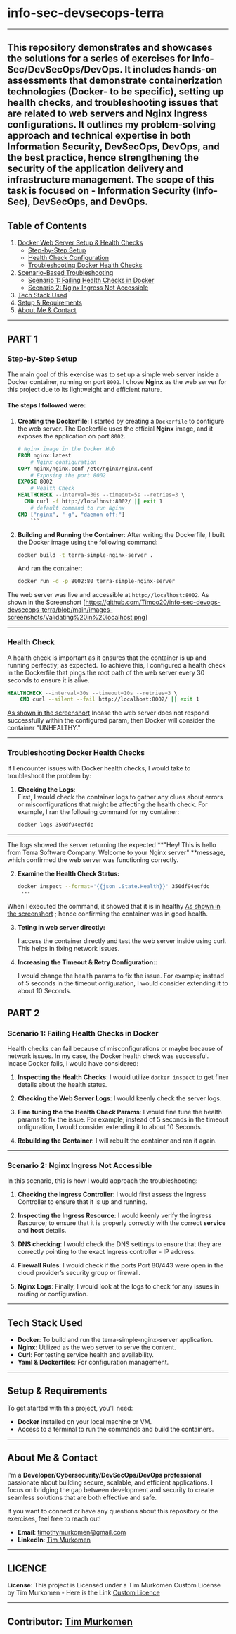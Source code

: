 # info-sec-devsecops-terra
---
This repository demonstrates and showcases the solutions for a series of exercises for Info-Sec/DevSecOps/DevOps. It includes hands-on assessments that demonstrate containerization technologies (Docker- to be specific), setting up health checks, and troubleshooting issues that are related to web servers and Nginx Ingress configurations. It outlines my problem-solving approach and technical expertise in both Information Security, DevSecOps, DevOps, and the best practice, hence strengthening the security of the application delivery and infrastructure management. The scope of this task is focused on - **Information Security (Info-Sec)**, **DevSecOps**, and **DevOps**.
---
## Table of Contents
1. [Docker Web Server Setup & Health Checks](#PART-1)
    - [Step-by-Step Setup](#step-by-step-setup)
    - [Health Check Configuration](#health-check)
    - [Troubleshooting Docker Health Checks](#troubleshooting-docker-health-checks)
2. [Scenario-Based Troubleshooting](#PART-2)
    - [Scenario 1: Failing Health Checks in Docker](#scenario-1-failing-health-checks-in-docker)
    - [Scenario 2: Nginx Ingress Not Accessible](#scenario-2-nginx-ingress-not-accessible)
3. [Tech Stack Used](#tech-stack-used)
4. [Setup & Requirements](#setup--requirements)
5. [About Me & Contact](#about-me--contact)

---

## PART 1

### Step-by-Step Setup

The main goal of this exercise was to set up a simple web server inside a Docker container, running on port `8002`. I chose **Nginx** as the web server for this project due to its lightweight and efficient nature.

#### The steps I followed were:
1. **Creating the Dockerfile**: I started by creating a `Dockerfile` to configure the web server. The Dockerfile uses the official **Nginx** image, and it exposes the application on port `8002`.
   
    ```Dockerfile
    # Nginx image in the Docker Hub
    FROM nginx:latest
        # Nginx configuration
    COPY nginx/nginx.conf /etc/nginx/nginx.conf
        # Exposing the port 8002
    EXPOSE 8002
        # Health Check
    HEALTHCHECK --interval=30s --timeout=5s --retries=3 \
      CMD curl -f http://localhost:8002/ || exit 1
        # default command to run Nginx
    CMD ["nginx", "-g", "daemon off;"]
        ```
2. **Building and Running the Container**:
   After writing the Dockerfile, I built the Docker image using the following command:
   ```bash
   docker build -t terra-simple-nginx-server .
   ```
   And ran the container:
   ```bash
   docker run -d -p 8002:80 terra-simple-nginx-server
   ```
The web server was live and accessible at `http://localhost:8002`. As shown in the Screenshort [https://github.com/Timoo20/info-sec-devops-devsecops-terra/blob/main/images-screenshots/Validating%20in%20localhost.png]

---
### Health Check

A health check is important as it ensures that the container is up and running perfectly; as expected. To achieve this, I configured a health check in the Dockerfile that pings the root path of the web server every 30 seconds to ensure it is alive.

```Dockerfile
HEALTHCHECK --interval=30s --timeout=10s --retries=3 \
    CMD curl --silent --fail http://localhost:8002/ || exit 1
```
[As shown in the screenshort](https://github.com/Timoo20/info-sec-devops-devsecops-terra/blob/main/images-screenshots/Health-Container-Status.png) 
Incase the web server does not respond successfully within the configured param, then Docker will consider the container "UNHEALTHY."

---

### Troubleshooting Docker Health Checks

If I encounter issues with Docker health checks, I would take to troubleshoot the problem by:

1. **Checking the Logs**:  
   First, I would check the container logs to gather any clues about errors or misconfigurations that might be affecting the health check. For example, I ran the following command for my container:
   ```bash
   docker logs 350df94ecfdc
---
The logs showed the server returning the expected **"Hey! This is hello from Terra Software Company. Welcome to your Nginx server" **message, which confirmed the web server was functioning correctly.

2. **Examine the Health Check Status:**

   ```bash
   docker inspect --format='{{json .State.Health}}' 350df94ecfdc
    ---

When I executed the command, it showed that it is in healthy [As shown in the screenshort](https://github.com/Timoo20/info-sec-devops-devsecops-terra/blob/main/images-screenshots/Health-Container-Status.png) ; hence confirming the container was in good health. 


3. **Teting in web server directly:**

   I access the container directly and test the web server inside using curl. This helps in fixing network issues.
  

4. **Increasing the Timeout & Retry Configuration::**

   I would change the health params to fix the issue. For example; instead of 5 seconds in the timeout onfiguration, I would consider extending it to about 10 Seconds. 
  


## PART 2

### Scenario 1: Failing Health Checks in Docker

Health checks can fail because of misconfigurations or maybe because of network issues. In my case, the Docker health check was successful. Incase Docker fails, i would have considered:

1. **Inspecting the Health Checks**: I would utilize `docker inspect` to get finer details about the health status. 
   
2. **Checking the Web Server Logs**: I would keenly check the server logs.

3. **Fine tuning the the Health Check Params**: I would fine tune the health params to fix the issue. For example; instead of 5 seconds in the timeout onfiguration, I would consider extending it to about 10 Seconds. 
  
4. **Rebuilding the Container**: I will rebuilt the  container and ran it again.

---

### Scenario 2: Nginx Ingress Not Accessible

In this scenario, this is how I would approach the troubleshooting:

1. **Checking the Ingress Controller**: I would first assess the Ingress Controller to ensure that it is up and running.

2. **Inspecting the Ingress Resource**: I would keenly verify the ingress Resource; to ensure that it is properly correctly with the correct **service** and **host** details.

3. **DNS checking**: I would check the DNS settings to ensure that they are correctly pointing to the exact Ingress controller - IP address.

4. **Firewall Rules**: I would check if the ports Port 80/443 were open in the cloud provider’s security group or firewall.

5. **Nginx Logs**: Finally, I would look at the logs to check for any issues in routing or configuration.

---

## Tech Stack Used

- **Docker**: To build and run the terra-simple-nginx-server application.
- **Nginx**: Utilized as the web server to serve the content.
- **Curl**: For testing service health and availability.
- **Yaml & Dockerfiles**: For configuration management.

---

## Setup & Requirements

To get started with this project, you'll need:

- **Docker** installed on your local machine or VM.
- Access to a terminal to run the commands and build the containers.

---
## About Me & Contact

I'm a **Developer/Cybersecurity/DevSecOps/DevOps professional** passionate about building secure, scalable, and efficient applications. I focus on bridging the gap between development and security to create seamless solutions that are both effective and safe.

If you want to connect or have any questions about this repository or the exercises, feel free to reach out!

- **Email**: [timothymurkomen@gmail.com](mailto:timothymurkomen@gmail.com)
- **LinkedIn**: [Tim Murkomen](https://www.linkedin.com/in/timoo20/)
---
## LICENCE
**License**: This project is Licensed under a Tim Murkomen Custom License by Tim Murkomen - Here is the Link  [Custom Licence](https://github.com/Timoo20/info-sec-devops-devsecops-terra/blob/main/LICENSE)

---
Contributor: [Tim Murkomen](https://github.com/Timoo20) 
---

